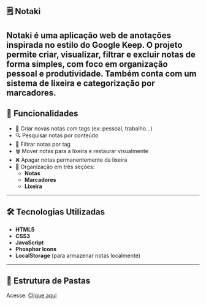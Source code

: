 ## 🗒️ Notaki
Notaki é uma aplicação web de anotações inspirada no estilo do Google Keep. O projeto permite criar, visualizar, filtrar e excluir notas de forma simples, com foco em organização pessoal e produtividade. Também conta com um sistema de lixeira e categorização por marcadores.
---

## 📱 Funcionalidades

- 📝 Criar novas notas com tags (ex: pessoal, trabalho...)
- 🔍 Pesquisar notas por conteúdo
- 🎯 Filtrar notas por tag
- 🗑️ Mover notas para a lixeira e restaurar visualmente
- ❌ Apagar notas permanentemente da lixeira
- 📁 Organização em três seções:
  - **Notas**
  - **Marcadores**
  - **Lixeira**
---

## 🛠️ Tecnologias Utilizadas

- **HTML5**
- **CSS3**
- **JavaScript**
- **Phosphor Icons**
- **LocalStorage** (para armazenar notas localmente)
---

## 📂 Estrutura de Pastas
 Acesse: [Clique aqui](https://raffaelafernandes.github.io/Notaki)
